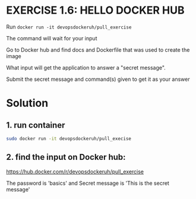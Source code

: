 # EXERCISE 1.6: HELLO DOCKER HUB

Run `docker run -it devopsdockeruh/pull_exercise`

The command will wait for your input

Go to Docker hub and find docs and Dockerfile that was used to create the image

What input will get the application to answer a "secret message".

Submit the secret message and command(s) given to get it as your answer

# Solution 

## 1. run container

```bash
sudo docker run -it devopsdockeruh/pull_execise
```

## 2. find the input on Docker hub:

https://hub.docker.com/r/devopsdockeruh/pull_exercise

The password is 'basics' and Secret message is 'This is the secret message'

